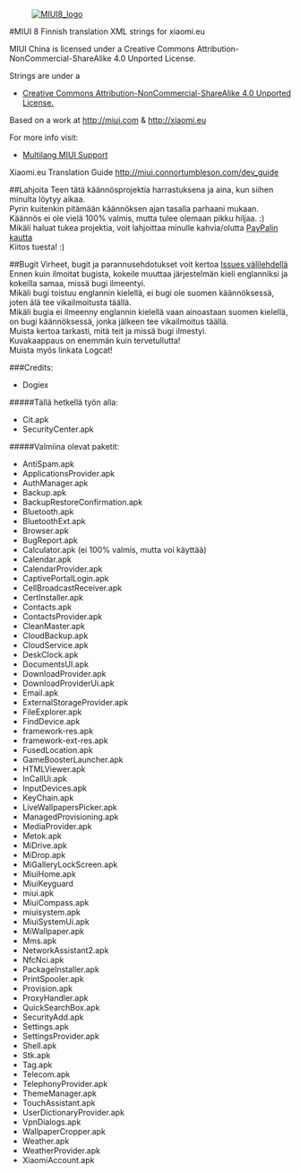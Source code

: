 <dl><dd><a href="https://xiaomi.eu/" target="_blank"><img src="http://i.imgur.com/8mHvQNw.png" border="0" alt="MIUI8_logo"></a></dd></dl>




#MIUI 8 Finnish translation XML strings for xiaomi.eu

MIUI China is licensed under a Creative Commons Attribution-NonCommercial-ShareAlike 4.0 Unported License.

Strings are under a 
- [Creative Commons Attribution-NonCommercial-ShareAlike 4.0 Unported License.](https://creativecommons.org/licenses/by-nc-sa/4.0/)

Based on a work at http://miui.com & http://xiaomi.eu

For more info visit:
- [Multilang MIUI Support](http://xiaomi.eu) 

Xiaomi.eu Translation Guide http://miui.connortumbleson.com/dev_guide

##Lahjoita
  Teen tätä käännösprojektia harrastuksena ja aina, kun siihen minulta löytyy aikaa.  
  Pyrin kuitenkin pitämään käännöksen ajan tasalla parhaani mukaan.  
  Käännös ei ole vielä 100% valmis, mutta tulee olemaan pikku hiljaa. :)  
  Mikäli haluat tukea projektia, voit lahjoittaa minulle kahvia/olutta [PayPalin kautta](https://paypal.me/dogiex)  
  Kiitos tuesta! :)

##Bugit
  Virheet, bugit ja parannusehdotukset voit kertoa [Issues välilehdellä](https://github.com/dogiex/MIUI-8.0-XML-FINNISH/issues)  
  Ennen kuin ilmoitat bugista, kokeile muuttaa järjestelmän kieli englanniksi ja kokeilla samaa, missä bugi ilmeentyi.  
  Mikäli bugi toistuu englannin kielellä, ei bugi ole suomen käännöksessä, joten älä tee vikailmoitusta täällä.  
  Mikäli bugia ei ilmeenny englannin kielellä vaan ainoastaan suomen kielellä, on bugi käännöksessä, jonka jälkeen tee vikailmoitus täällä.  
  Muista kertoa tarkasti, mitä teit ja missä bugi ilmestyi.  
  Kuvakaappaus on enemmän kuin tervetullutta!  
  Muista myös linkata Logcat!  

###Credits:
- Dogiex

#####Tällä hetkellä työn alla:
- Cit.apk
- SecurityCenter.apk

#####Valmiina olevat paketit:
- AntiSpam.apk
- ApplicationsProvider.apk
- AuthManager.apk
- Backup.apk
- BackupRestoreConfirmation.apk
- Bluetooth.apk
- BluetoothExt.apk
- Browser.apk
- BugReport.apk
- Calculator.apk (ei 100% valmis, mutta voi käyttää)
- Calendar.apk
- CalendarProvider.apk
- CaptivePortalLogin.apk
- CellBroadcastReceiver.apk
- CertInstaller.apk
- Contacts.apk
- ContactsProvider.apk
- CleanMaster.apk
- CloudBackup.apk
- CloudService.apk
- DeskClock.apk
- DocumentsUI.apk
- DownloadProvider.apk
- DownloadProviderUi.apk
- Email.apk
- ExternalStorageProvider.apk
- FileExplorer.apk
- FindDevice.apk
- framework-res.apk
- framework-ext-res.apk
- FusedLocation.apk
- GameBoosterLauncher.apk
- HTMLViewer.apk
- InCallUi.apk
- InputDevices.apk
- KeyChain.apk
- LiveWallpapersPicker.apk
- ManagedProvisioning.apk
- MediaProvider.apk
- Metok.apk
- MiDrive.apk
- MiDrop.apk
- MiGalleryLockScreen.apk
- MiuiHome.apk
- MiuiKeyguard
- miui.apk
- MiuiCompass.apk
- miuisystem.apk
- MiuiSystemUi.apk
- MiWallpaper.apk
- Mms.apk
- NetworkAssistant2.apk
- NfcNci.apk
- PackageInstaller.apk
- PrintSpooler.apk
- Provision.apk
- ProxyHandler.apk
- QuickSearchBox.apk
- SecurityAdd.apk
- Settings.apk
- SettingsProvider.apk
- Shell.apk
- Stk.apk
- Tag.apk
- Telecom.apk
- TelephonyProvider.apk
- ThemeManager.apk
- TouchAssistant.apk
- UserDictionaryProvider.apk
- VpnDialogs.apk
- WallpaperCropper.apk
- Weather.apk
- WeatherProvider.apk
- XiaomiAccount.apk
